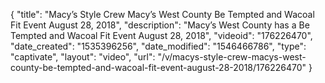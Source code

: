 {
    "title": "Macy’s Style Crew Macy’s West County Be Tempted and Wacoal Fit Event August 28, 2018",
    "description": "Macy’s West County has a Be Tempted and Wacoal Fit Event August 28, 2018",
    "videoid": "176226470",
    "date_created": "1535396256",
    "date_modified": "1546466786",
    "type": "captivate",
    "layout": "video",
    "url": "\/v\/macys-style-crew-macys-west-county-be-tempted-and-wacoal-fit-event-august-28-2018\/176226470"
}